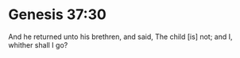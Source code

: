 # Genesis 37:30

And he returned unto his brethren, and said, The child [is] not; and I, whither shall I go?